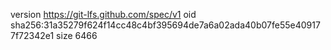 version https://git-lfs.github.com/spec/v1
oid sha256:31a35279f624f14cc48c4bf395694de7a6a02ada40b07fe55e409177f72342e1
size 6466
